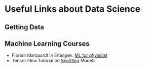 # Useful Links about Data Science 

## Getting Data

## Machine Learning Courses
- Florian Marquardt in Erlangen: [ML for physicist](http://www.thp2.nat.unierlangen.de/index.php/2017_Machine_Learning_for_Physicists)
- Tensor Flow Tutorial on [Seq2Seq](https://www.tensorflow.org/tutorials/seq2seq/index.html) Models
